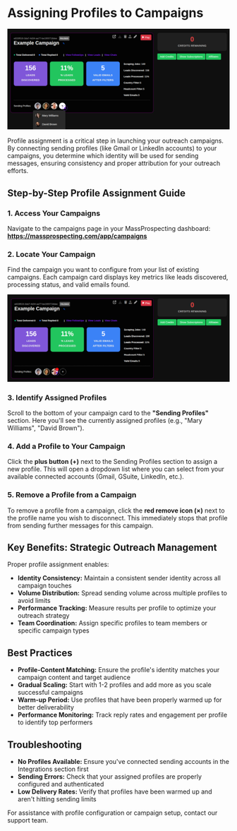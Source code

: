 # Assigning Profiles to Campaigns

![Campaign with Assigned Profiles](../assets/assigning-profiles-01.png)

Profile assignment is a critical step in launching your outreach campaigns. By connecting sending profiles (like Gmail or LinkedIn accounts) to your campaigns, you determine which identity will be used for sending messages, ensuring consistency and proper attribution for your outreach efforts.

## Step-by-Step Profile Assignment Guide

### 1. Access Your Campaigns
Navigate to the campaigns page in your MassProspecting dashboard:
**https://massprospecting.com/app/campaigns**

### 2. Locate Your Campaign
Find the campaign you want to configure from your list of existing campaigns. Each campaign card displays key metrics like leads discovered, processing status, and valid emails found.

![Campaign Overview](../assets/assigning-profiles-02.png)

### 3. Identify Assigned Profiles
Scroll to the bottom of your campaign card to the **"Sending Profiles"** section. Here you'll see the currently assigned profiles (e.g., "Mary Williams", "David Brown").

### 4. Add a Profile to Your Campaign
Click the **plus button (+)** next to the Sending Profiles section to assign a new profile. This will open a dropdown list where you can select from your available connected accounts (Gmail, GSuite, LinkedIn, etc.).

### 5. Remove a Profile from a Campaign
To remove a profile from a campaign, click the **red remove icon (×)** next to the profile name you wish to disconnect. This immediately stops that profile from sending further messages for this campaign.

## Key Benefits: Strategic Outreach Management

Proper profile assignment enables:
- **Identity Consistency:** Maintain a consistent sender identity across all campaign touches
- **Volume Distribution:** Spread sending volume across multiple profiles to avoid limits
- **Performance Tracking:** Measure results per profile to optimize your outreach strategy
- **Team Coordination:** Assign specific profiles to team members or specific campaign types

## Best Practices

- **Profile-Content Matching:** Ensure the profile's identity matches your campaign content and target audience
- **Gradual Scaling:** Start with 1-2 profiles and add more as you scale successful campaigns
- **Warm-up Period:** Use profiles that have been properly warmed up for better deliverability
- **Performance Monitoring:** Track reply rates and engagement per profile to identify top performers

## Troubleshooting

- **No Profiles Available:** Ensure you've connected sending accounts in the Integrations section first
- **Sending Errors:** Check that your assigned profiles are properly configured and authenticated
- **Low Delivery Rates:** Verify that profiles have been warmed up and aren't hitting sending limits

For assistance with profile configuration or campaign setup, contact our support team.